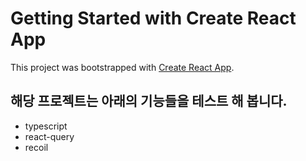 # Getting Started with Create React App

This project was bootstrapped with [Create React App](https://github.com/facebook/create-react-app).

## 해당 프로젝트는 아래의 기능들을 테스트 해 봅니다.

- typescript
- react-query
- recoil
